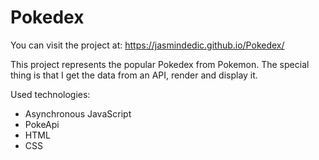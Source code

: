 # Pokedex

You can visit the project at: https://jasmindedic.github.io/Pokedex/

This project represents the popular Pokedex from Pokemon. 
The special thing is that I get the data from an API, render and display it.

Used technologies:

- Asynchronous JavaScript
- PokeApi
- HTML
- CSS
